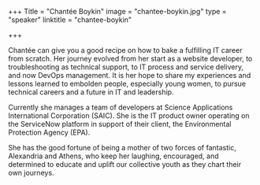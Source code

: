 +++
Title = "Chantée Boykin"
image = "chantee-boykin.jpg"
type = "speaker"
linktitle = "chantee-boykin"

+++

Chantée can give you a good recipe on how to bake a fulfilling IT career from scratch. Her journey evolved from her start as a website developer, to troubleshooting as technical support, to IT process and service delivery, and now DevOps management.  It is her hope to share my experiences and lessons learned to embolden people, especially young women, to pursue technical careers and a future in IT and leadership. 

Currently she manages a team of developers at Science Applications International Corporation (SAIC).  She is the IT product owner operating on the ServiceNow platform in support of their client, the Environmental Protection Agency (EPA).

She has the good fortune of being a mother of two forces of fantastic, Alexandria and Athens, who keep her laughing, encouraged, and determined to educate and uplift our collective youth as they chart their own journeys.
